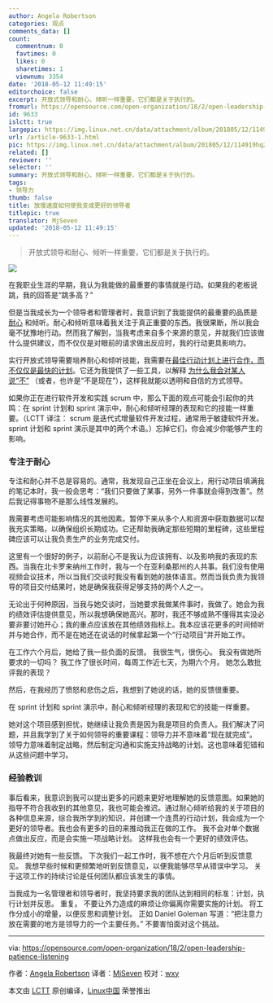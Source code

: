 ```yaml
---
author: Angela Robertson
categories: 观点
comments_data: []
count:
  commentnum: 0
  favtimes: 0
  likes: 0
  sharetimes: 1
  viewnum: 3354
date: '2018-05-12 11:49:15'
editorchoice: false
excerpt: 开放式领导和耐心、倾听一样重要，它们都是关于执行的。
fromurl: https://opensource.com/open-organization/18/2/open-leadership-patience-listening
id: 9633
islctt: true
largepic: https://img.linux.net.cn/data/attachment/album/201805/12/114919hq2v2508r0588v4l.png
url: /article-9633-1.html
pic: https://img.linux.net.cn/data/attachment/album/201805/12/114919hq2v2508r0588v4l.png.thumb.jpg
related: []
reviewer: ''
selector: ''
summary: 开放式领导和耐心、倾听一样重要，它们都是关于执行的。
tags:
- 领导力
thumb: false
title: 放慢速度如何使我变成更好的领导者
titlepic: true
translator: MjSeven
updated: '2018-05-12 11:49:15'
---
```



> 
> 开放式领导和耐心、倾听一样重要，它们都是关于执行的。
> 
> 
> 


![](/data/attachment/album/201805/12/114919hq2v2508r0588v4l.png)


在我职业生涯的早期，我认为我能做的最重要的事情就是行动。如果我的老板说跳，我的回答是“跳多高？”


但是当我成长为一个领导者和管理者时，我意识到了我能提供的最重要的品质是 [耐心](https://opensource.com/open-organization/16/3/my-most-difficult-leadership-lesson) 和倾听。耐心和倾听意味着我关注于真正重要的东西。我很果断，所以我会毫不犹豫地行动。然而我了解到，当我考虑来自多个来源的意见，并就我们应该做什么提供建议，而不仅仅是对眼前的请求做出反应时，我的行动更具影响力。


实行开放式领导需要培养耐心和倾听技能，我需要在[最佳行动计划上进行合作，而不仅仅是最快的计划](https://opensource.com/open-organization/16/3/fastest-result-isnt-always-best-result)。它还为我提供了一些工具，以解释 [为什么我会对某人说“不”](https://opensource.com/open-organization/17/5/saying-no-open-organization) （或者，也许是“不是现在”），这样我就能以透明和自信的方式领导。


如果你正在进行软件开发和实践 scrum 中，那么下面的观点可能会引起你的共鸣：在 sprint 计划和 sprint 演示中，耐心和倾听经理的表现和它的技能一样重要。（LCTT 译注： scrum 是迭代式增量软件开发过程，通常用于敏捷软件开发。 sprint 计划和 sprint 演示是其中的两个术语。）忘掉它们，你会减少你能够产生的影响。


### 专注于耐心


专注和耐心并不总是容易的。通常，我发现自己正坐在会议上，用行动项目填满我的笔记本时，我一般会思考：“我们只要做了某事，另外一件事就会得到改善”。然后我记得事物不是那么线性发展的。


我需要考虑可能影响情况的其他因素。暂停下来从多个人和资源中获取数据可以帮我充实策略，以确保组织长期成功。它还帮助我确定那些短期的里程碑，这些里程碑应该可以让我负责生产的业务完成交付。


这里有一个很好的例子，以前耐心不是我认为应该拥有、以及影响我的表现的东西。当我在北卡罗来纳州工作时，我与一个在亚利桑那州的人共事。我们没有使用视频会议技术，所以当我们交谈时我没有看到她的肢体语言。然而当我负责为我领导的项目交付结果时，她是确保我获得足够支持的两个人之一。


无论出于何种原因，当我与她交谈时，当她要求我做某件事时，我做了。她会为我的绩效评估提供意见，所以我想确保她高兴。那时，我还不够成熟不懂得其实没必要非要讨她开心；我的重点应该放在其他绩效指标上。我本应该花更多的时间倾听并与她合作，而不是在她还在说话的时候拿起第一个“行动项目”并开始工作。


在工作六个月后，她给了我一些负面的反馈。 我很生气，很伤心。 我没有做她所要求的一切吗？ 我工作了很长时间，每周工作近七天，为期六个月。 她怎么敢批评我的表现？


然后，在我经历了愤怒和悲伤之后，我想到了她说的话，她的反馈很重要。


在 sprint 计划和 sprint 演示中，耐心和倾听经理的表现和它的技能一样重要。


她对这个项目感到担忧，她继续让我负责是因为我是项目的负责人。我们解决了问题，并且我学到了关于如何领导的重要课程：领导力并不意味着“现在就完成”。 领导力意味着制定战略，然后制定沟通和实施支持战略的计划。这也意味着犯错和从这些问题中学习。


### 经验教训


事后看来，我意识到我可以提出更多的问题来更好地理解她的反馈意图。如果她的指导不符合我收到的其他意见，我也可能会推迟。通过耐心倾听给我的关于项目的各种信息来源，综合我所学到的知识，并创建一个连贯的行动计划，我会成为一个更好的领导者。我也会有更多的目的来推动我正在做的工作。 我不会对单个数据点做出反应，而是会实施一项战略计划。 这样我也会有一个更好的绩效评估。


我最终对她有一些反馈。 下次我们一起工作时，我不想在六个月后听到反馈意见。 我想早些时候和更频繁地听到反馈意见，以便我能够尽早从错误中学习。 关于这项工作的持续讨论是任何团队都应该发生的事情。


当我成为一名管理者和领导者时，我坚持要求我的团队达到相同的标准：计划，执行计划并反思。 重复。 不要让外力造成的麻烦让你偏离你需要实施的计划。 将工作分成小的增量，以便反思和调整计划。 正如 Daniel Goleman 写道：“把注意力放在需要的地方是领导力的一个主要任务。” 不要害怕面对这个挑战。




---


via: <https://opensource.com/open-organization/18/2/open-leadership-patience-listening>


作者：[Angela Robertson](https://opensource.com/users/arobertson98) 译者：[MjSeven](https://github.com/MjSeven) 校对：[wxy](https://github.com/wxy)


本文由 [LCTT](https://github.com/LCTT/TranslateProject) 原创编译，[Linux中国](https://linux.cn/) 荣誉推出